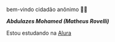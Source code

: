 bem-vindo cidadão anônimo 🫵🤨

***Abdulazes Mohamed (Matheus Rovelli)***

Estou estudando na [Alura](alura.com.br)

